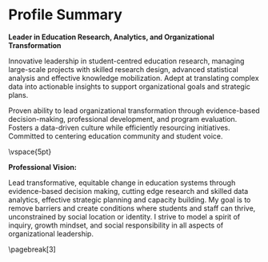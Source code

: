 Profile Summary
===============

**Leader in Education Research, Analytics, and Organizational Transformation**

Innovative leadership in student-centred education research, managing large-scale projects with skilled research design, advanced statistical analysis and effective knowledge mobilization. Adept at translating complex data into actionable insights to support organizational goals and strategic plans.

Proven ability to lead organizational transformation through evidence-based decision-making, professional development, and program evaluation. Fosters a data-driven culture while efficiently resourcing initiatives. Committed to centering education community and student voice.


\vspace{5pt}


**Professional Vision:**

  Lead transformative, equitable change in education systems through evidence-based decision making, cutting edge research and skilled data analytics, effective strategic planning and capacity building. My goal is to remove barriers and create conditions where students and staff can thrive, unconstrained by social location or identity. I strive to model a spirit of inquiry, growth mindset, and social responsibility in all aspects of organizational leadership.

\pagebreak[3]
